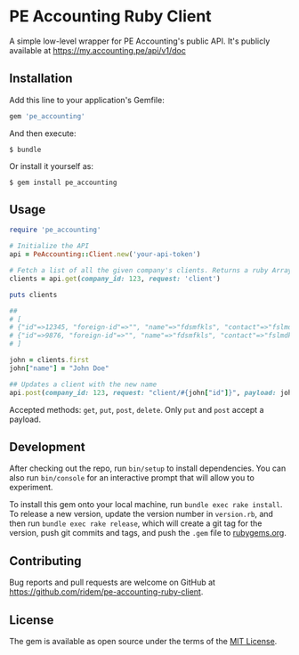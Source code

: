# PE Accounting Ruby Client

A simple low-level wrapper for PE Accounting's public API.
It's publicly available at https://my.accounting.pe/api/v1/doc
 

## Installation

Add this line to your application's Gemfile:

```ruby
gem 'pe_accounting'
```

And then execute:

    $ bundle

Or install it yourself as:

    $ gem install pe_accounting

## Usage

```ruby
require 'pe_accounting'

# Initialize the API
api = PeAccounting::Client.new('your-api-token')

# Fetch a list of all the given company's clients. Returns a ruby Array or Hash, depending on the ressource's specifications
clients = api.get(company_id: 123, request: 'client')

puts clients

##
# [
# {"id"=>12345, "foreign-id"=>"", "name"=>"fdsmfkls", "contact"=>"fslmdkfsdmlkf", "address"=>{"address1"=>"sdfmsdlmfksdm", "address2"=>"", "zip-code"=>"12345", "state"=>"msdlfkdsmlk", "country"=>"sdflkdslkfj"}, "email"=>"sdflkjsfs@fdsd.fr", "country-code"=>"FR", "accountnr"=>0, "payment-days"=>14, "orgno"=>"123456-1234", "phone"=>"+33123456789", "user"=>{"id"=>12345}, "delivery-type"=>"Email", "vat-nr"=>"", "template"=>{"id"=>1234}, "active"=>true},
# {"id"=>9876, "foreign-id"=>"", "name"=>"fdsmfkls", "contact"=>"fslmdkfsdmlkf", "address"=>{"address1"=>"sdfmsdlmfksdm", "address2"=>"", "zip-code"=>"12345", "state"=>"msdlfkdsmlk", "country"=>"sdflkdslkfj"}, "email"=>"sdflkjsfs@fdsd.fr", "country-code"=>"FR", "accountnr"=>0, "payment-days"=>14, "orgno"=>"123456-1235", "phone"=>"+33123456789", "user"=>{"id"=>9875}, "delivery-type"=>"Email", "vat-nr"=>"", "template"=>{"id"=>1234}, "active"=>true}
# ]

john = clients.first
john["name"] = "John Doe"

## Updates a client with the new name
api.post(company_id: 123, request: "client/#{john["id"]}", payload: john)

```
Accepted methods: `get`, `put`, `post`, `delete`. Only `put` and `post` accept a payload.

## Development

After checking out the repo, run `bin/setup` to install dependencies. You can also run `bin/console` for an interactive prompt that will allow you to experiment.

To install this gem onto your local machine, run `bundle exec rake install`. To release a new version, update the version number in `version.rb`, and then run `bundle exec rake release`, which will create a git tag for the version, push git commits and tags, and push the `.gem` file to [rubygems.org](https://rubygems.org).

## Contributing

Bug reports and pull requests are welcome on GitHub at https://github.com/ridem/pe-accounting-ruby-client.


## License

The gem is available as open source under the terms of the [MIT License](http://opensource.org/licenses/MIT).
